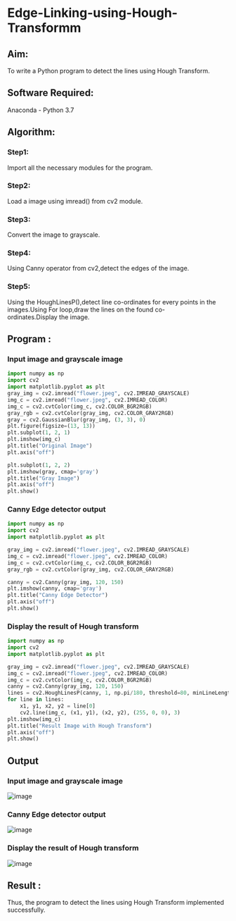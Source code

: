 # Edge-Linking-using-Hough-Transformm
## Aim:
To write a Python program to detect the lines using Hough Transform.

## Software Required:
Anaconda - Python 3.7

## Algorithm:
### Step1:

Import all the necessary modules for the program.
### Step2:

Load a image using imread() from cv2 module.
### Step3:

Convert the image to grayscale.
### Step4:

Using Canny operator from cv2,detect the edges of the image.
### Step5:

Using the HoughLinesP(),detect line co-ordinates for every points in the images.Using For loop,draw the lines on the found co-ordinates.Display the image.
## Program :
### Input image and grayscale image
```python
import numpy as np
import cv2
import matplotlib.pyplot as plt
gray_img = cv2.imread("flower.jpeg", cv2.IMREAD_GRAYSCALE)
img_c = cv2.imread("flower.jpeg", cv2.IMREAD_COLOR)
img_c = cv2.cvtColor(img_c, cv2.COLOR_BGR2RGB)
gray_rgb = cv2.cvtColor(gray_img, cv2.COLOR_GRAY2RGB)
gray = cv2.GaussianBlur(gray_img, (3, 3), 0)
plt.figure(figsize=(13, 13))
plt.subplot(1, 2, 1)
plt.imshow(img_c)
plt.title("Original Image")
plt.axis("off")

plt.subplot(1, 2, 2)
plt.imshow(gray, cmap='gray')
plt.title("Gray Image")
plt.axis("off")
plt.show()

```
### Canny Edge detector output
```python
import numpy as np
import cv2
import matplotlib.pyplot as plt

gray_img = cv2.imread("flower.jpeg", cv2.IMREAD_GRAYSCALE)
img_c = cv2.imread("flower.jpeg", cv2.IMREAD_COLOR)
img_c = cv2.cvtColor(img_c, cv2.COLOR_BGR2RGB)
gray_rgb = cv2.cvtColor(gray_img, cv2.COLOR_GRAY2RGB)

canny = cv2.Canny(gray_img, 120, 150)
plt.imshow(canny, cmap='gray')
plt.title("Canny Edge Detector")
plt.axis("off")
plt.show()

```

### Display the result of Hough transform
```python
import numpy as np
import cv2
import matplotlib.pyplot as plt

gray_img = cv2.imread("flower.jpeg", cv2.IMREAD_GRAYSCALE)
img_c = cv2.imread("flower.jpeg", cv2.IMREAD_COLOR)
img_c = cv2.cvtColor(img_c, cv2.COLOR_BGR2RGB)
canny = cv2.Canny(gray_img, 120, 150)
lines = cv2.HoughLinesP(canny, 1, np.pi/180, threshold=80, minLineLength=50, maxLineGap=250)
for line in lines:
    x1, y1, x2, y2 = line[0]
    cv2.line(img_c, (x1, y1), (x2, y2), (255, 0, 0), 3)
plt.imshow(img_c)
plt.title("Result Image with Hough Transform")
plt.axis("off")
plt.show()

```

## Output

### Input image and grayscale image
![image](https://github.com/user-attachments/assets/58640da0-28be-40cf-a645-d0f0b574b744)


### Canny Edge detector output
![image](https://github.com/user-attachments/assets/bc607b10-563d-4a0b-a61e-e26479c5a53c)


### Display the result of Hough transform
![image](https://github.com/user-attachments/assets/204d58f9-d091-4449-a8f0-a73a25837824)


## Result :
Thus, the program to detect the lines using Hough Transform implemented successfully.
